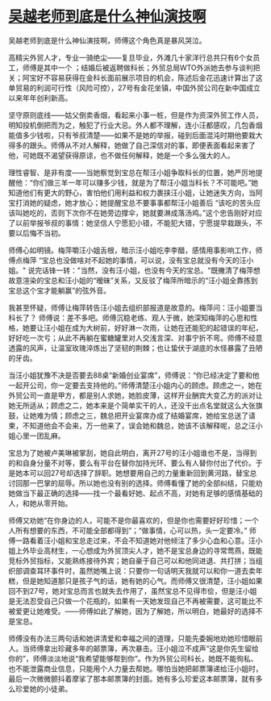 # [吴越老师到底是什么神仙演技啊](https://github.com/platojobs/SFLOG/issues/333)

吴越老师到底是什么神仙演技啊，师傅这个角色真是暴风哭泣。

高精尖外贸人才，专业一骑绝尘——复旦毕业，外滩几十家洋行总共只有6个女员工，师傅是其中一个 ；结婚后被返聘做科长；外贸总局WTO外派她去参与谈判把关；阿宝好不容易获得在金科长面前展示项目的机会，陈述后金花迅速计算出了这单贸易的利润可行性（风险可控），27号有金花坐镇，中国外贸公司在新中国成立以来年年创利新高。

坚守原则底线——姑父倒卖香烟，看起来小事一桩，但是作为资深外贸工作人员，明知投机倒把而为之，触犯了行业大忌。外人都不理解，连小汪都感叹，几包香烟能值多少钱啦，只有爷叔清楚——如果不是她的举报，碰到后面混沌时期他要栽大得多的跟头。师傅从不对人解释，她做了自己深信对的事，即便表面看起来害了他，可她既不渴望获得原谅，也不做任何解释，她是一个多么强大的人。

理性睿智、是非有度——当她察觉到宝总在帮汪小姐争取科长的位置，她严厉地提醒他：“你们做三羊一年可以赚多少钱，就是为了帮汪小姐当科长？不可能吧。”她知道他们有更大的野心，害怕他们用利益和权力裹挟汪小姐，让她迷失方向，当阿宝打消她的疑虑，她才放心；她提醒宝总不要事事都帮汪小姐善后 “该吃的苦头应该叫她吃的，否则下次你不在她旁边撑伞，她就要淋成落汤鸡。”这个忠告刚好对应了以前举报爷叔的事情：她坚信人宁愿犯小错，不能犯大错，宁愿提早栽跟头，不要以后悔不当初。

师傅心如明镜。梅萍嚼汪小姐舌根，暗示汪小姐吃李李醋，感情用事影响工作，师傅点梅萍  “宝总也没做啥对不起她的事情，可以说，没有宝总就没有今天的汪小姐。" 说完话锋一转："当然，没有汪小姐，也没有今天的宝总。"既撇清了梅萍想故意渲染的宝总和汪小姐的“暧昧”关系，又反驳了梅萍所暗示的“汪小姐全靠拣到宝总这个宝才能躺赢”的弦外音。

我甚至怀疑，师傅让梅萍转告汪小姐去组织部报道是故意的。梅萍问：汪小姐要当科长了？ 师傅说：差不多吧。师傅沉稳老练、观人于微，她深知梅萍的心思和性格，她要让汪小姐在成为大树前，好好淋一次雨，让她在还能犯的起错误的年纪，好好吃一次亏；从此不再躺在蜜糖罐里对人交浅言深、对事宁折不弯。师傅不经意透露的风声，让温室玫瑰淬炼出了坚韧的荆棘；也让蛰伏于湖底的水怪暴露了丑陋的牙齿。

当汪小姐犹豫不决是否要去88桌“新婚创业宴席”，师傅说：“你已经决定了要和他一起开公司，你一定要去支持他的。”师傅清楚汪小姐内心的顾虑。顾虑之一，她在外贸公司一直是甲方，都是别人求她，她脸皮薄，这样开业酬宾大变乙方的派对让她无所适从；顾虑之二，她本来是个简单实干的人，还没干出点名堂就这么大张旗鼓，让她难为情；顾虑之三，魏总把开业宴席办成了结婚宴席，她给宝总送了请柬，不知道他会不会来，万一他来了，误会她和魏总，她该不该解释呢，总之汪小姐心里一团乱麻。

宝总为了她被卢美琳被掌刮，她自此明白，离开27号的汪小姐谁也不是，当得到的和自身分量不对等，要么有平台在替你加持光环、要么有人替你付出了代价。于是她本可以回27号却选择了辞职。她想要用自己的力量重新回到黄河路，替宝总讨回那一巴掌的屈辱。所以她也没有别的选择。师傅看懂了她的全部纠结，只能劝她做当下最正确的选择——找一个最看好她、起点不高，对她有足够的感情基础的人，和她从零开始。

师傅又劝她“在你身边的人，可能不是你最喜欢的，但是你也需要好好珍惜；一个人所有想要的东西，不可能全部都得到”；“做事情，心可以热，头一定要冷。” 师傅一路看着汪小姐和宝总走过来，不会不知道她对他倾注了多少心血和心意。汪小姐上外毕业高材生，一心想成为外贸顶尖人才，她不是宝总身边的寻常莺燕，既能竞标外贸指标，又能熟练接待外宾；她自豪于自己可以和他同进退、共打拼；当组织部调查耳环事件时，虽然她嘴上说：只要你一句话明天我就可以和你一道去卖年糕，但是她知道那只是孩子气的话，她有她的心气。而师傅又很清楚，汪小姐如果回不到27号，她对宝总而言也就失去作用了，虽然宝总不见得市侩，但是汪小姐是无法忍受自己只做一个花瓶的，如果有一天她发现自己不再被需要，这可能比不被爱更让她难受。——师傅如此了解她，因为了解她，所以明白，她最好的选择不是宝总。

师傅没有办法三两句话和她讲清爱和幸福之间的道理，只能先委婉地劝她珍惜眼前人。当师傅拿出珍藏多年的邮票簿，再次暴击。汪小姐泣不成声“这是你先生留给你的”，师傅淡淡地说“我希望能够帮到你”。作为外贸公司科长，她既不能徇私、也不能泄露商业信息，只能用个人力量去帮她。哪怕当她把邮票簿递给汪小姐时，最后一次微微颤抖着摩挲了那本邮票簿的封面。她有多么珍爱这本邮票簿，就有多么珍爱她的小徒弟。